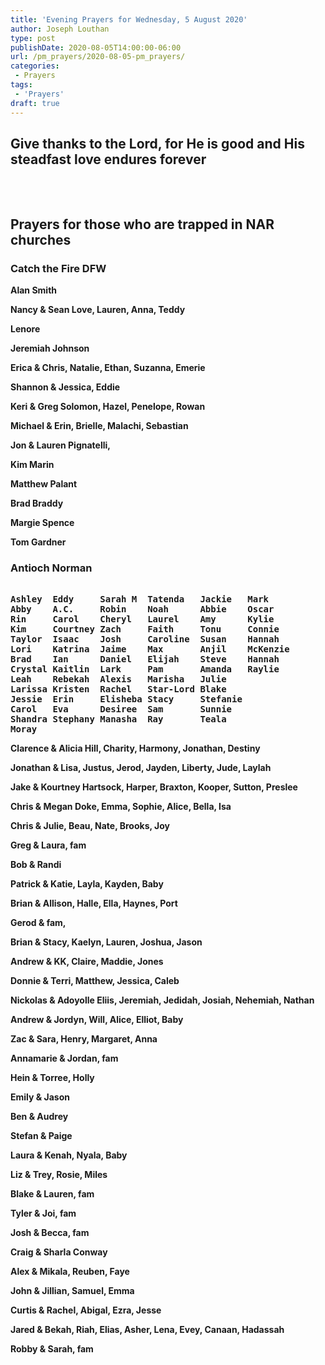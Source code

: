 ```yaml
---
title: 'Evening Prayers for Wednesday, 5 August 2020'
author: Joseph Louthan
type: post
publishDate: 2020-08-05T14:00:00-06:00
url: /pm_prayers/2020-08-05-pm_prayers/
categories:
 - Prayers
tags:
 - 'Prayers'
draft: true
---
```

## Give thanks to the Lord, for He is good and His steadfast love endures forever

<pre><b>

</b></pre>

## Prayers for those who are trapped in NAR churches

### Catch the Fire DFW

**Alan Smith**

**Nancy & Sean Love, Lauren, Anna, Teddy**

**Lenore** 

**Jeremiah Johnson**

**Erica & Chris, Natalie, Ethan, Suzanna, Emerie**

**Shannon & Jessica, Eddie**

**Keri & Greg Solomon, Hazel, Penelope, Rowan**

**Michael & Erin, Brielle, Malachi, Sebastian**

**Jon & Lauren Pignatelli,**

**Kim Marin**

**Matthew Palant**

**Brad Braddy**

**Margie Spence**

**Tom Gardner**

### Antioch Norman

<pre><b>
Ashley  Eddy     Sarah M  Tatenda   Jackie   Mark
Abby    A.C.     Robin    Noah      Abbie    Oscar
Rin     Carol    Cheryl   Laurel    Amy      Kylie
Kim     Courtney Zach     Faith     Tonu     Connie
Taylor  Isaac    Josh     Caroline  Susan    Hannah
Lori    Katrina  Jaime    Max       Anjil    McKenzie
Brad    Ian      Daniel   Elijah    Steve    Hannah
Crystal Kaitlin  Lark     Pam       Amanda   Raylie
Leah    Rebekah  Alexis   Marisha   Julie    
Larissa Kristen  Rachel   Star-Lord Blake    
Jessie  Erin     Elisheba Stacy     Stefanie 
Carol   Eva      Desiree  Sam       Sunnie   
Shandra Stephany Manasha  Ray       Teala    
Moray
</b></pre>

**Clarence & Alicia Hill, Charity, Harmony, Jonathan, Destiny**

**Jonathan & Lisa, Justus, Jerod, Jayden, Liberty, Jude, Laylah**

**Jake & Kourtney Hartsock, Harper, Braxton, Kooper, Sutton, Preslee**

**Chris & Megan Doke, Emma, Sophie, Alice, Bella, Isa**

**Chris & Julie, Beau, Nate, Brooks, Joy**

**Greg & Laura, fam**

**Bob & Randi**

**Patrick & Katie, Layla, Kayden, Baby**

**Brian & Allison, Halle, Ella, Haynes, Port**

**Gerod & fam,**

**Brian & Stacy, Kaelyn, Lauren, Joshua, Jason**

**Andrew & KK, Claire, Maddie, Jones**

**Donnie & Terri, Matthew, Jessica, Caleb**

**Nickolas & Adoyolle Eliis, Jeremiah, Jedidah, Josiah, Nehemiah, Nathan**

**Andrew & Jordyn, Will, Alice, Elliot, Baby**

**Zac & Sara, Henry, Margaret, Anna**

**Annamarie & Jordan, fam**

**Hein & Torree, Holly**

**Emily & Jason**

**Ben & Audrey**

**Stefan & Paige**

**Laura & Kenah, Nyala, Baby**

**Liz & Trey, Rosie, Miles**

**Blake & Lauren, fam**

**Tyler & Joi, fam**

**Josh & Becca, fam**

**Craig & Sharla Conway**

**Alex & Mikala, Reuben, Faye**

**John & Jillian, Samuel, Emma**

**Curtis & Rachel, Abigal, Ezra, Jesse**

**Jared & Bekah, Riah, Elias, Asher, Lena, Evey, Canaan, Hadassah**

**Robby & Sarah, fam**

